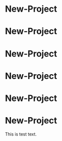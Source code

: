 # New-Project
# New-Project
# New-Project
# New-Project
# New-Project
# New-Project
This is test text.
